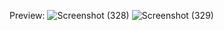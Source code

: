 Preview:
![Screenshot (328)](https://github.com/user-attachments/assets/a2ff60a0-6d01-4f45-b2d6-7edd52c71d7a)
![Screenshot (329)](https://github.com/user-attachments/assets/4651be53-6fc0-4921-9250-1351dd50218e)
